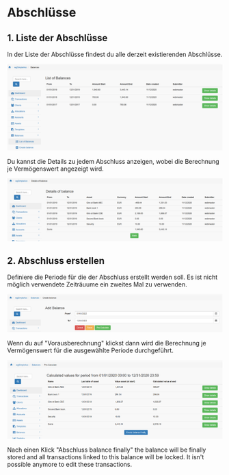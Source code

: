 # Abschlüsse

## 1. Liste der Abschlüsse

In der Liste der Abschlüsse findest du alle derzeit existierenden Abschlüsse.

![List of Abschlüsse](../../.gitbook/assets/de/balances.png)

Du kannst die Details zu jedem Abschluss anzeigen, wobei die Berechnung je Vermögenswert angezeigt wird.

![Details Abschluss](../../.gitbook/assets/de/balances_detail.png)

## 2. Abschluss erstellen

Definiere die Periode für die der Abschluss erstellt werden soll. Es ist nicht möglich verwendete Zeiträuume ein zweites Mal zu verwenden.

![Abschluss erstellen](../../.gitbook/assets/de/balances_create.png)

Wenn du auf "Vorausberechnung" klickst dann wird die Berechnung je Vermögenswert für die ausgewählte Periode durchgeführt.

![Abschluss erstellen](../../.gitbook/assets/de/balances_calc.png)

Nach einen Klick "Abschluss balance finally" the balance will be finally stored and all 
transactions linked to this balance will be locked. It isn't possible anymore to edit these transactions.

